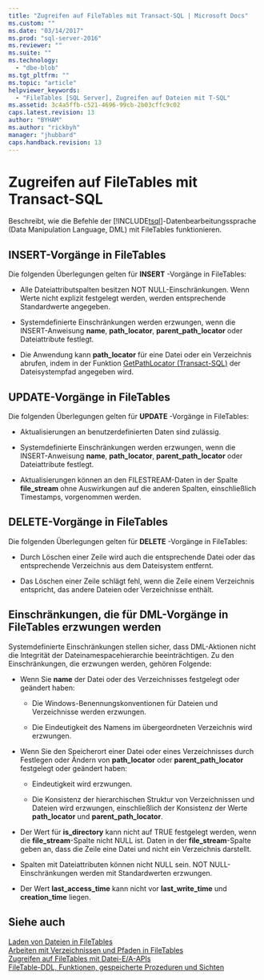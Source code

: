 ```yaml
---
title: "Zugreifen auf FileTables mit Transact-SQL | Microsoft Docs"
ms.custom: ""
ms.date: "03/14/2017"
ms.prod: "sql-server-2016"
ms.reviewer: ""
ms.suite: ""
ms.technology: 
  - "dbe-blob"
ms.tgt_pltfrm: ""
ms.topic: "article"
helpviewer_keywords: 
  - "FileTables [SQL Server], Zugreifen auf Dateien mit T-SQL"
ms.assetid: 3c4a5ffb-c521-4696-99cb-2b03cffc9c02
caps.latest.revision: 13
author: "BYHAM"
ms.author: "rickbyh"
manager: "jhubbard"
caps.handback.revision: 13
---
```

# Zugreifen auf FileTables mit Transact-SQL
  Beschreibt, wie die Befehle der [!INCLUDE[tsql](../../includes/tsql-md.md)]-Datenbearbeitungssprache (Data Manipulation Language, DML) mit FileTables funktionieren.  
  
##  <a name="BasicsInsert"></a> INSERT-Vorgänge in FileTables  
 Die folgenden Überlegungen gelten für **INSERT** -Vorgänge in FileTables:  
  
-   Alle Dateiattributspalten besitzen NOT NULL-Einschränkungen. Wenn Werte nicht explizit festgelegt werden, werden entsprechende Standardwerte angegeben.  
  
-   Systemdefinierte Einschränkungen werden erzwungen, wenn die INSERT-Anweisung **name**, **path_locator**, **parent_path_locator** oder Dateiattribute festlegt.  
  
-   Die Anwendung kann **path_locator** für eine Datei oder ein Verzeichnis abrufen, indem in der Funktion [GetPathLocator &#40;Transact-SQL&#41;](../../relational-databases/system-functions/getpathlocator-transact-sql.md) der Dateisystempfad angegeben wird.  
  
##  <a name="BasicsUpdate"></a> UPDATE-Vorgänge in FileTables  
 Die folgenden Überlegungen gelten für **UPDATE** -Vorgänge in FileTables:  
  
-   Aktualisierungen an benutzerdefinierten Daten sind zulässig.  
  
-   Systemdefinierte Einschränkungen werden erzwungen, wenn die INSERT-Anweisung **name**, **path_locator**, **parent_path_locator** oder Dateiattribute festlegt.  
  
-   Aktualisierungen können an den FILESTREAM-Daten in der Spalte **file_stream** ohne Auswirkungen auf die anderen Spalten, einschließlich Timestamps, vorgenommen werden.  
  
##  <a name="BasicsDelete"></a> DELETE-Vorgänge in FileTables  
 Die folgenden Überlegungen gelten für **DELETE** -Vorgänge in FileTables:  
  
-   Durch Löschen einer Zeile wird auch die entsprechende Datei oder das entsprechende Verzeichnis aus dem Dateisystem entfernt.  
  
-   Das Löschen einer Zeile schlägt fehl, wenn die Zeile einem Verzeichnis entspricht, das andere Dateien oder Verzeichnisse enthält.  
  
##  <a name="BasicsConstraints"></a> Einschränkungen, die für DML-Vorgänge in FileTables erzwungen werden  
 Systemdefinierte Einschränkungen stellen sicher, dass DML-Aktionen nicht die Integrität der Dateinamespacehierarchie beeinträchtigen. Zu den Einschränkungen, die erzwungen werden, gehören Folgende:  
  
-   Wenn Sie **name** der Datei oder des Verzeichnisses festgelegt oder geändert haben:  
  
    -   Die Windows-Benennungskonventionen für Dateien und Verzeichnisse werden erzwungen.  
  
    -   Die Eindeutigkeit des Namens im übergeordneten Verzeichnis wird erzwungen.  
  
-   Wenn Sie den Speicherort einer Datei oder eines Verzeichnisses durch Festlegen oder Ändern von **path_locator** oder **parent_path_locator** festgelegt oder geändert haben:  
  
    -   Eindeutigkeit wird erzwungen.  
  
    -   Die Konsistenz der hierarchischen Struktur von Verzeichnissen und Dateien wird erzwungen, einschließlich der Konsistenz der Werte **path_locator** und **parent_path_locator**.  
  
-   Der Wert für **is_directory** kann nicht auf TRUE festgelegt werden, wenn die **file_stream**-Spalte nicht NULL ist. Daten in der **file_stream**-Spalte geben an, dass die Zeile eine Datei und nicht ein Verzeichnis darstellt.  
  
-   Spalten mit Dateiattributen können nicht NULL sein. NOT NULL-Einschränkungen werden mit Standardwerten erzwungen.  
  
-   Der Wert **last_access_time** kann nicht vor **last_write_time** und **creation_time** liegen.  
  
## Siehe auch  
 [Laden von Dateien in FileTables](../../relational-databases/blob/load-files-into-filetables.md)   
 [Arbeiten mit Verzeichnissen und Pfaden in FileTables](../../relational-databases/blob/work-with-directories-and-paths-in-filetables.md)   
 [Zugreifen auf FileTables mit Datei-E/A-APIs](../../relational-databases/blob/access-filetables-with-file-input-output-apis.md)   
 [FileTable-DDL, Funktionen, gespeicherte Prozeduren und Sichten](../../relational-databases/blob/filetable-ddl-functions-stored-procedures-and-views.md)  
  
  